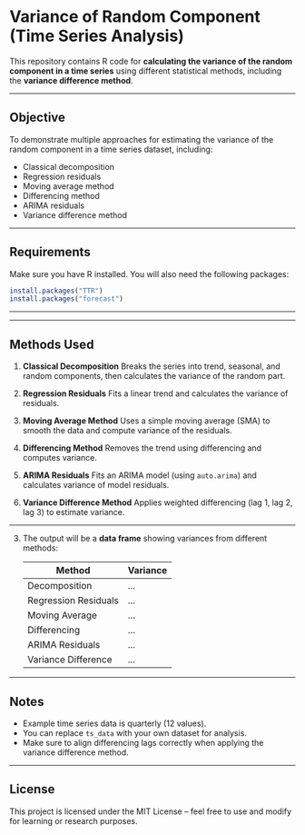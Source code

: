  
# Variance of Random Component (Time Series Analysis)

This repository contains R code for **calculating the variance of the random component in a time series** using different statistical methods, including the **variance difference method**.

---

##  Objective
To demonstrate multiple approaches for estimating the variance of the random component in a time series dataset, including:
- Classical decomposition
- Regression residuals
- Moving average method
- Differencing method
- ARIMA residuals
- Variance difference method

---

## Requirements
Make sure you have R installed. You will also need the following packages:

```r
install.packages("TTR")
install.packages("forecast")
````

---


---

## Methods Used

1. **Classical Decomposition**
   Breaks the series into trend, seasonal, and random components, then calculates the variance of the random part.

2. **Regression Residuals**
   Fits a linear trend and calculates the variance of residuals.

3. **Moving Average Method**
   Uses a simple moving average (SMA) to smooth the data and compute variance of the residuals.

4. **Differencing Method**
   Removes the trend using differencing and computes variance.

5. **ARIMA Residuals**
   Fits an ARIMA model (using `auto.arima`) and calculates variance of model residuals.

6. **Variance Difference Method**
   Applies weighted differencing (lag 1, lag 2, lag 3) to estimate variance.

---



3. The output will be a **data frame** showing variances from different methods:

   | Method               | Variance |
   | -------------------- | -------- |
   | Decomposition        | ...      |
   | Regression Residuals | ...      |
   | Moving Average       | ...      |
   | Differencing         | ...      |
   | ARIMA Residuals      | ...      |
   | Variance Difference  | ...      |

---

## Notes

* Example time series data is quarterly (12 values).
* You can replace `ts_data` with your own dataset for analysis.
* Make sure to align differencing lags correctly when applying the variance difference method.

---

##  License

This project is licensed under the MIT License – feel free to use and modify for learning or research purposes.

```

